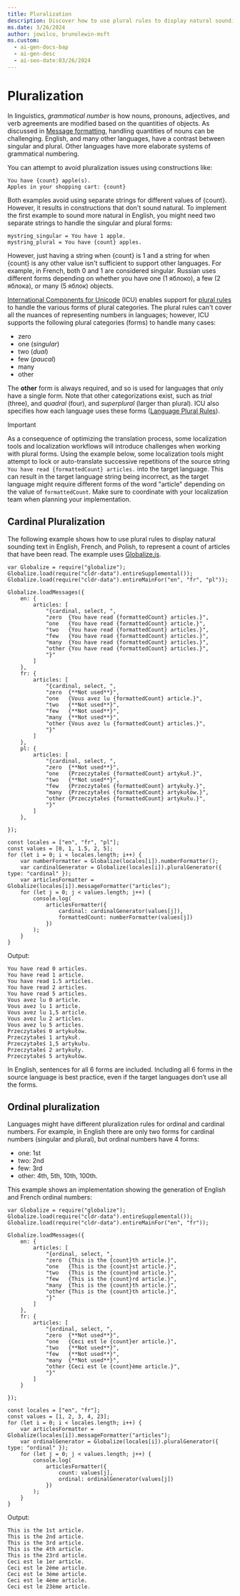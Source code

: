 ```yaml
---
title: Pluralization
description: Discover how to use plural rules to display natural sounding text in multiple languages.
ms.date: 3/26/2024
author: jowilco, brunolewin-msft
ms.custom:
  - ai-gen-docs-bap
  - ai-gen-desc
  - ai-seo-date:03/26/2024
---
```


# Pluralization

In linguistics, *grammatical number* is how nouns, pronouns, adjectives, and verb agreements are modified based on the quantities of objects. As discussed in [Message formatting](message-formatting.md), handling quantities of nouns can be challenging. English, and many other languages, have a contrast between singular and plural. Other languages have more elaborate systems of grammatical numbering.

You can attempt to avoid pluralization issues using constructions like:

```text
You have {count} apple(s).
Apples in your shopping cart: {count}
```

Both examples avoid using separate strings for different values of {count}. However, it results in constructions that don't sound natural. To implement the first example to sound more natural in English, you might need two separate strings to handle the singular and plural forms:

```text
mystring_singular = You have 1 apple.
mystring_plural = You have {count} apples.
```

However, just having a string when {count} is 1 and a string for when {count} is any other value isn't sufficient to support other languages. For example, in French, both 0 and 1 are considered singular. Russian uses different forms depending on whether you have one (1 яблоко), a few (2 яблока), or many (5 яблок) objects.

[International Components for Unicode](..\reference\icu.md) (ICU) enables support for [plural rules](https://cldr.unicode.org/index/cldr-spec/plural-rules) to handle the various forms of plural categories. The plural rules can't cover all the nuances of representing numbers in languages; however, ICU supports the following plural categories (forms) to handle many cases:

- zero
- one (*singular*)
- two (*dual*)
- few (*paucal*)
- many
- other

The **other** form is always required, and so is used for languages that only have a single form. Note that other categorizations exist, such as *trial* (three), and *quadral* (four), and *superplural* (larger than plural). ICU also specifies how each language uses these forms ([Language Plural Rules](https://www.unicode.org/cldr/charts/latest/supplemental/language_plural_rules.html)).

> [!IMPORTANT]
> As a consequence of optimizing the translation process, some localization tools and localization workflows will introduce challenges when working with plural forms. Using the example below, some localization tools might attempt to lock or auto-translate successive repetitions of the source string `You have read {formattedCount} articles.` into the target language. This can result in the target language string being incorrect, as the target language might require different forms of the word "article" depending on the value of `formattedCount`. Make sure to coordinate with your localization team when planning your implementation.

## Cardinal Pluralization

The following example shows how to use plural rules to display natural sounding text in English, French, and Polish, to represent a count of articles that have been read. The example uses [Globalize.js](https://github.com/globalizejs).

```nodejs
var Globalize = require("globalize");
Globalize.load(require("cldr-data").entireSupplemental());
Globalize.load(require("cldr-data").entireMainFor("en", "fr", "pl"));

Globalize.loadMessages({
    en: {
        articles: [
            "{cardinal, select, ",
            "zero  {You have read {formattedCount} articles.}",
            "one   {You have read {formattedCount} article.}",
            "two   {You have read {formattedCount} articles.}",
            "few   {You have read {formattedCount} articles.}",
            "many  {You have read {formattedCount} articles.}",
            "other {You have read {formattedCount} articles.}",
            "}"
        ]
    },
    fr: {
        articles: [
            "{cardinal, select, ",
            "zero  {**Not used**}",
            "one   {Vous avez lu {formattedCount} article.}",
            "two   {**Not used**}",
            "few   {**Not used**}",
            "many  {**Not used**}",
            "other {Vous avez lu {formattedCount} articles.}",
            "}"
        ]
    },
    pl: {
        articles: [
            "{cardinal, select, ",
            "zero  {**Not used**}",
            "one   {Przeczytałeś {formattedCount} artykuł.}",
            "two   {**Not used**}",
            "few   {Przeczytałeś {formattedCount} artykuły.}",
            "many  {Przeczytałeś {formattedCount} artykułów.}",
            "other {Przeczytałeś {formattedCount} artykułu.}",
            "}"
        ]
    },

});

const locales = ["en", "fr", "pl"];
const values = [0, 1, 1.5, 2, 5];
for (let i = 0; i < locales.length; i++) {
    var numberFormatter = Globalize(locales[i]).numberFormatter();
    var cardinalGenerator = Globalize(locales[i]).pluralGenerator({ type: "cardinal" });
    var articlesFormatter = Globalize(locales[i]).messageFormatter("articles");
    for (let j = 0; j < values.length; j++) {
        console.log(
            articlesFormatter({
                cardinal: cardinalGenerator(values[j]),
                formattedCount: numberFormatter(values[j])
            })
        );
    }
}
```

Output:

```text
You have read 0 articles.
You have read 1 article.
You have read 1.5 articles.
You have read 2 articles.
You have read 5 articles.
Vous avez lu 0 article.
Vous avez lu 1 article.
Vous avez lu 1,5 article.
Vous avez lu 2 articles.
Vous avez lu 5 articles.
Przeczytałeś 0 artykułów.
Przeczytałeś 1 artykuł.
Przeczytałeś 1,5 artykułu.
Przeczytałeś 2 artykuły.
Przeczytałeś 5 artykułów.
```

In English, sentences for all 6 forms are included. Including all 6 forms in the source language is best practice, even if the target languages don’t use all the forms.

## Ordinal pluralization

Languages might have different pluralization rules for ordinal and cardinal numbers. For example, in English there are only two forms for cardinal numbers (singular and plural), but ordinal numbers have 4 forms:

- one: 1st
- two: 2nd
- few: 3rd
- other: 4th, 5th, 10th, 100th.

This example shows an implementation showing the generation of English and French ordinal numbers:

```nodejs
var Globalize = require("globalize");
Globalize.load(require("cldr-data").entireSupplemental());
Globalize.load(require("cldr-data").entireMainFor("en", "fr"));

Globalize.loadMessages({
    en: {
        articles: [
            "{ordinal, select, ",
            "zero  {This is the {count}th article.}",
            "one   {This is the {count}st article.}",
            "two   {This is the {count}nd article.}",
            "few   {This is the {count}rd article.}",
            "many  {This is the {count}th article.}",
            "other {This is the {count}th article.}",
            "}"
        ]
    },
    fr: {
        articles: [
            "{ordinal, select, ",
            "zero  {**Not used**}",
            "one   {Ceci est le {count}er article.}",
            "two   {**Not used**}",
            "few   {**Not used**}",
            "many  {**Not used**}",
            "other {Ceci est le {count}ème article.}",
            "}"
        ]
    }

});

const locales = ["en", "fr"];
const values = [1, 2, 3, 4, 23];
for (let i = 0; i < locales.length; i++) {
    var articlesFormatter = Globalize(locales[i]).messageFormatter("articles");
    var ordinalGenerator = Globalize(locales[i]).pluralGenerator({ type: "ordinal" });
    for (let j = 0; j < values.length; j++) {
        console.log(
            articlesFormatter({
                count: values[j],
                ordinal: ordinalGenerator(values[j])
            })
        );
    }
}
```

Output:

```text
This is the 1st article.
This is the 2nd article.
This is the 3rd article.
This is the 4th article.
This is the 23rd article.
Ceci est le 1er article.
Ceci est le 2ème article.
Ceci est le 3ème article.
Ceci est le 4ème article.
Ceci est le 23ème article.
```
